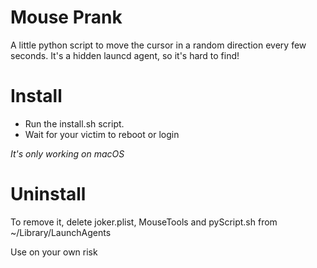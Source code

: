 # Mouse Prank
A little python script to move the cursor in a random direction every few seconds.
It's a hidden launcd agent, so it's hard to find!

# Install
- Run the install.sh script.
- Wait for your victim to reboot or login

*It's only working on macOS*

# Uninstall
To remove it, delete joker.plist, MouseTools and pyScript.sh from ~/Library/LaunchAgents


Use on your own risk
